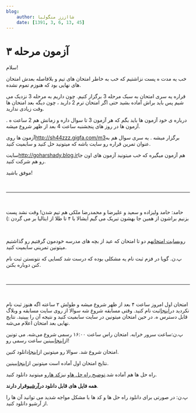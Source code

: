 ```yaml
---
blog:
    author: شااززز منگولیا
    date: [1391, 3, 6, 13, 45]
---
```

# آزمون مرحله ۳

<div class="cnt">
سلام!<p></p>
<p>خب یه مدت ه پست نزاشتیم که خب به خاطر امتحان های تیم و بلافاصله بعدش امتحان های نهایی بود که هنوزم تموم نشده.</p>
<p>قراره یه سری امتحان به سبک 
مرحله 3 برگزار کنیم. چون داریم به مرحله 3 نزدیک می شیم پس باید براش 
آماده بشید حتی اگر امتحان ترم 2 دارید ، چون دیگه بعد امتحان ها وقت زیادی 
ندارید.<br/></p>
<p>درباره ی خود آزمون ها باید بگم که هر آزمون 3 تا سوال داره و زمانش هم 2 ساعت ه . آزمون ها در روز های پنجشنبه ساعت 4 بعد از ظهر شروع میشه.<br/></p>
<p>آزمون ها روی<a href="http://sh44zzz.gigfa.com/m3/">http://sh44zzz.gigfa.com/m3</a>برگزار میشه . یه سری سوال هم به عنوان تمرین قراره رو سایت باشه که میتونید حل کنید و سابمیت کنید. </p>
<p>سایت<a href="http://goharshady.blog.ir/">http://goharshady.blog.ir</a>هم آزمون میگیره که خب میتونید آزمون های اون جا رو هم شرکت کنید.  </p>
<p>موفق باشید!</p>
<p><br/></p>
<hr size="2" width="100%"/>
<p><br/></p>
<p>‌‫حامد:‌ حامد ولیزاده و سعید و علیرضا و محمدرضا ملکی هم تیم شدن! وقت نشد پست بزنیم براشون از همین جا بهشون تبریک می گیم ایشالا با ۴ تا طلا از ایتالیا بر می گردن :)</p>
<p><br/></p>
<p>روی<a href="http://sh44zzz.gigfa.com/m3">سایت امتحان</a>هم دو تا امتحان که عید از بچه های مدرسه خودمون گرفتیم رو گذاشتیم میتونین تمرینی سابمیت کنید.</p>
<p>پ.ن. گویا در فزم ثبت نام یه مشکلی بوده که درست شد کسایی که نتونستن ثبت نام کنن دوباره بکنن.</p>
<p><strong><br/></strong></p>
<p></p>
<hr size="2" width="100%"/>
<p><br/></p>
<p>امتحان اول امروز ساعت ۴ بعد از ظهر شروع میشه و طولش ۲ ساعته اگه هنوز ثبت نام نکردید در<a href="http://sh44zzz.gigfa.com/m3/user/register">اینجا</a>ثبت نام کنید. وقتی مسابقه شروع شه سوالا از روی سایت مسابقه و وبلاگ قابل دسترس ه. در حین امتحان میتونین در سایت سابمیت کنید و نتیجه آن را ییینید. نتایج نهایی بعد امتحان اعلام می‌شه.</p>
<p>پ.ن:‌ساعت سرور خرابه. امتحان راس ساعت ۱۶:۰۰ رسمی شروع می‌شه. می تونین از<a href="http://timeanddate.com/worldclock/city.html?n=246">اینجا</a>ببینین ساعت رسمی رو!</p>
<p>امتحان شروع شد. سوالا رو میتونین از<a href="http://s3.picofile.com/file/7396129993/azmoon_1.pdf.html">اینجا</a>دانلود کنین.</p>
<p>نتایج امتحان اول آماده است میتونین از<a href="http://sh44zzz.gigfa.com/m3/user/scoreboard/">اینجا</a>ببینین.<strong><br/></strong></p>
<p>راه حل ها هم آماده شد.<a href="http://sh44zzz.gigfa.com/m3/download/contest1-editorial.pdf">توضیح راه حل ها</a>و نیز<a href="http://sh44zzz.gigfa.com/m3/download/contest1-solutions.zip">کد ها</a>رو میتونید دانلود کنید.</p>
<p><strong>همه فایل های قابل دانلود در<a href="http://sh44zzz.gigfa.com/m3/download/">آرشیو</a>قرار دارند</strong>.</p>
<p>پ.ن: در صورتی برای دانلود راه حل ها و کد ها با مشکل مواجه شدید می توانید آن ها را از آرشیو دانلود کنید.</p>
<p></p>
</div>

